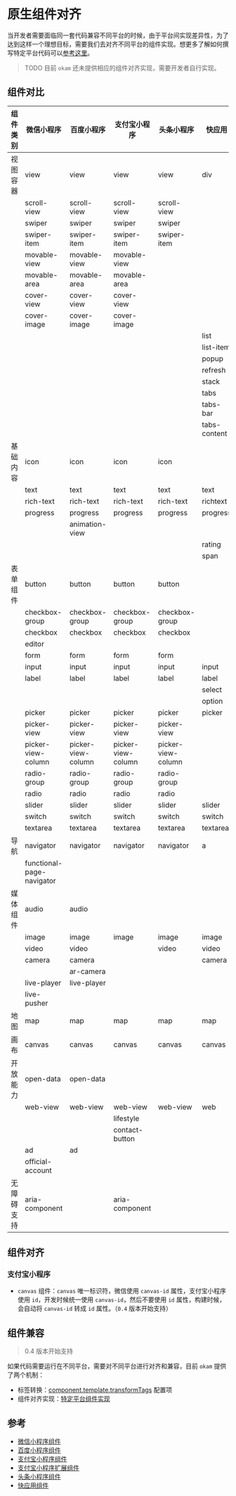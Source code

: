 # 原生组件对齐

当开发者需要面临同一套代码兼容不同平台的时候，由于平台间实现差异性，为了达到这样一个理想目标，需要我们去对齐不同平台的组件实现。想更多了解如何撰写特定平台代码可以[参考这里](advance/platformSpecCode)。

> TODO 目前 `okam` 还未提供相应的组件对齐实现，需要开发者自行实现。

## 组件对比
|组件类别 | 微信小程序 | 百度小程序 | 支付宝小程序  | 头条小程序 |  快应用 |
|---|---|---|---|---|---|
|视图容器 | view | view | view | view | div |
| | scroll-view | scroll-view | scroll-view | scroll-view | |
| | swiper | swiper | swiper | swiper | |
| | swiper-item | swiper-item | swiper-item | swiper-item | |
| | movable-view | movable-view | movable-view | | |
| | movable-area | movable-area | movable-area | | |
| | cover-view | cover-view | cover-view | | |
| | cover-image | cover-image |cover-image | | |
| |  |  |  | | list |
| |  |  |  | | list-item |
| |  |  |  | | popup |
| |  |  |  | | refresh |
| |  |  |  | | stack |
| |  |  |  | | tabs |
| |  |  |  | | tabs-bar |
| |  |  |  | | tabs-content |
|基础内容 | icon | icon | icon | icon | |
| | text | text | text | text | text |
| | rich-text | rich-text | rich-text | rich-text | richtext|
| | progress | progress | progress | progress | progress |
| | | animation-view | | | |
| |  |  |  | | rating |
| |  |  |  | | span |
|表单组件 | button | button | button | button | |
| | checkbox-group | checkbox-group | checkbox-group | checkbox-group||
| | checkbox | checkbox | checkbox | checkbox ||
| | editor |  |  |  ||
| | form | form | form | form ||
| | input | input | input | input | input|
| | label | label | label | label | label |
| |  |  |  | | select |
| |  |  |  | | option |
| | picker | picker | picker | picker | picker |
| | picker-view | picker-view | picker-view | picker-view | |
| | picker-view-column | picker-view-column | picker-view-column | picker-view-column| |
| | radio-group | radio-group | radio-group | radio-group | |
| | radio | radio | radio | radio | |
| | slider | slider | slider | slider | slider |
| | switch | switch | switch | switch |switch |
| | textarea | textarea | textarea | textarea |textarea |
|导航 | navigator | navigator | navigator | navigator | a|
| | functional-page-navigator |  |  |  | |
|媒体组件 | audio | audio |  | |
| | image | image | image | image | image |
| | video | video |  | video | video |
| | camera | camera |  | | camera|
| |  | ar-camera |  | | |
| | live-player | live-player |  | | |
| | live-pusher |  |  | | |
|地图 | map | map | map | map | map |
|画布 | canvas | canvas | canvas | canvas | canvas |
|开放能力 | open-data | open-data |  | | |
| | web-view | web-view | web-view | web-view | web|
| |  |  | lifestyle | |  |
| |  |  | contact-button | | |
| | ad | ad |  | | |
| |official-account |  | | | |
| 无障碍支持|aria-component |  |aria-component | | | |

## 组件对齐

### 支付宝小程序

* `canvas` 组件：`canvas` 唯一标识符，微信使用 `canvas-id` 属性，支付宝小程序使用 `id`，开发时候统一使用 `canvas-id`，然后不要使用 `id` 属性，构建时候，会自动将 `canvas-id` 转成 `id` 属性。（`0.4` 版本开始支持）

## 组件兼容

> 0.4 版本开始支持

如果代码需要运行在不同平台，需要对不同平台进行对齐和兼容，目前 `okam` 提供了两个机制：

* 标签转换：[component.template.transformTags](build/transformTag) 配置项
* 组件对齐实现：[特定平台组件实现](advance/platformSpecCode#组件)

## 参考

* [微信小程序组件](https://developers.weixin.qq.com/miniprogram/dev/component/)
* [百度小程序组件](https://smartprogram.baidu.com/docs/develop/component/native/)
* [支付宝小程序组件](https://docs.alipay.com/mini/component/overview)
* [支付宝小程序扩展组件](https://docs.alipay.com/mini/component-ext/overview-ext-common)
* [头条小程序组件](https://microapp.bytedance.com/docs/comp/)
* [快应用组件](https://doc.quickapp.cn/tutorial/widgets/list-tutorial.html)
